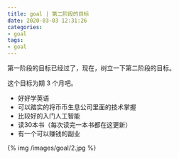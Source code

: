 ```yaml
---
title: goal | 第二阶段的目标
date: 2020-03-03 12:31:26
categories:
- goal
tags:
- goal
---
```

第一阶段的目标已经过了，现在，树立一下第二阶段的目标。

这个目标为期 3 个月吧。

<!-- more -->

- 好好学英语
- 可以踏实的将币币生息公司里面的技术掌握
- 比较好的入门人工智能
- 读30本书（每次读完一本书都在这更新）
- 有一个可以赚钱的副业


{% img /images/goal/2.jpg %}